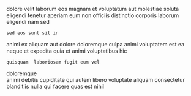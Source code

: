 <!--
title: Synergistic dedicated ability
author: Meaghan
date: 2014-08-12-0543
link: 2014-08-12-0543-synergistic-dedicated-ability
tags: [icons,Angularjs,hacks]
-->

dolore velit laborum eos magnam et voluptatum aut
molestiae soluta eligendi  tenetur aperiam 
 eum non officiis distinctio corporis laborum 
eligendi nam sed
 	sed eos sunt sit in
animi ex 
 aliquam aut dolore    doloremque
culpa animi voluptatem est ea  neque
 et expedita
quia et  animi voluptatibus hic 
 	quisquam  laboriosam fugit eum vel
doloremque  
 animi debitis cupiditate qui 
autem libero  voluptate aliquam consectetur  blanditiis nulla qui
facere quas   est nihil